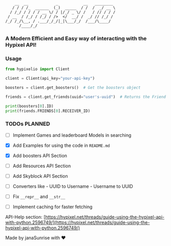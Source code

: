 ```
    __  __            _           __   ________ 
   / / / /_  ______  (_)  _____  / /  /  _/ __ \
  / /_/ / / / / __ \/ / |/_/ _ \/ /   / // / / /
 / __  / /_/ / /_/ / />  </  __/ /  _/ // /_/ / 
/_/ /_/\__, / .___/_/_/|_|\___/_/  /___/\____/  
      /____/_/                                  
```

### A Modern Efficient and Easy way of interacting with the Hypixel API!

### Usage

```python
from hypixelio import Client

client = Client(api_key="your-api-key")

boosters = client.get_boosters()  # Get the boosters object

friends = client.get_friends(uuid="user's-uuid")  # Returns the Friend's object

print(boosters[0].ID)
print(friends.FRIENDS[0].RECEIVER_ID)
```

### TODOs PLANNED

- [ ] Implement Games and leaderboard Models in searching
- [x] Add Examples for using the code in `README.md`
- [x] Add boosters API Section
- [ ] Add Resources API Section
- [ ] Add Skyblock API Section
- [ ] Converters like
      - UUID to Username
      - Username to UUID
- [ ] Fix `__repr__` and `__str__`
- [ ] Implement caching for faster fetching


API-Help section: [https://hypixel.net/threads/guide-using-the-hypixel-api-with-python.2596749/](https://hypixel.net/threads/guide-using-the-hypixel-api-with-python.2596749/)

Made by janaSunrise with ❤
